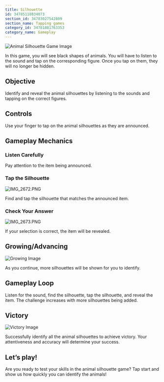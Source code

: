 ```yaml
---
title: Silhouette
id: 34785118834073
section_id: 34783027542809
section_name: Tapping games
category_id: 34781881763353
category_name: Gameplay
---
```

![Animal Silhouette Game Image](https://help.studycat.com/hc/article_attachments/34915780007577)


In this game, you will see black shapes of animals. You will have to listen to the sound and tap on the corresponding figure. Once you tap on them, they will no longer be hidden.


## Objective


Identify and reveal the animal silhouettes by listening to the sounds and tapping on the correct figures.


## Controls


Use your finger to tap on the animal silhouettes as they are announced.


## Gameplay Mechanics


### Listen Carefully


Pay attention to the item being announced.


### Tap the Silhouette


![IMG_2672.PNG](https://help.studycat.com/hc/article_attachments/34785088097433)


Find and tap the silhouette that matches the announced item.


### Check Your Answer


![IMG_2673.PNG](https://help.studycat.com/hc/article_attachments/34785088100761)


If your selection is correct, the item will be revealed.


## Growing/Advancing


![Growing Image](https://help.studycat.com/hc/article_attachments/34915749569049)


As you continue, more silhouettes will be shown for you to identify.


## Gameplay Loop


Listen for the sound, find the silhouette, tap the silhouette, and reveal the item. The challenge increases with more silhouettes being added.


## Victory


![Victory Image](https://help.studycat.com/hc/article_attachments/34915749571993)


Successfully identify all the animal silhouettes to achieve victory. Your attentiveness and accuracy will determine your success.


## Let’s play!


Are you ready to test your skills in the animal silhouette game? Tap start and show us how quickly you can identify the animals!


